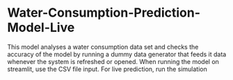 # Water-Consumption-Prediction-Model-Live
This model analyses a water consumption data set and checks the accuracy of the model by running a dummy data generator that feeds it data whenever the system is refreshed or opened. 
When running the model on streamlit, use the CSV file input.
For live prediction, run the simulation
